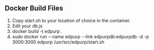 ## Docker Build Files
1. Copy start.sh to your location of choice in the container.
2. Edit your db.js
3. docker build -t edpurp .
4. sudo docker run --name edpurp --link edpurpdb:edpurpdb -d -p 3000:3000 edpurp /usr/src/edpurp/start.sh
